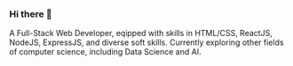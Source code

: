 ### Hi there 👋

A Full-Stack Web Developer, eqipped with skills in HTML/CSS, ReactJS, NodeJS, ExpressJS, and diverse soft skills. Currently exploring other fields of computer science, including Data Science and AI.

<!--
**nnpx/nnpx** is a ✨ _special_ ✨ repository because its `README.md` (this file) appears on your GitHub profile.

Here are some ideas to get you started:

- 🔭 I’m currently working on ...
- 🌱 I’m currently learning ...
- 👯 I’m looking to collaborate on ...
- 🤔 I’m looking for help with ...
- 💬 Ask me about ...
- 📫 How to reach me: nannapas.suw@gmail.com
- 😄 Pronouns: ...
- ⚡ Fun fact: ...
-->
